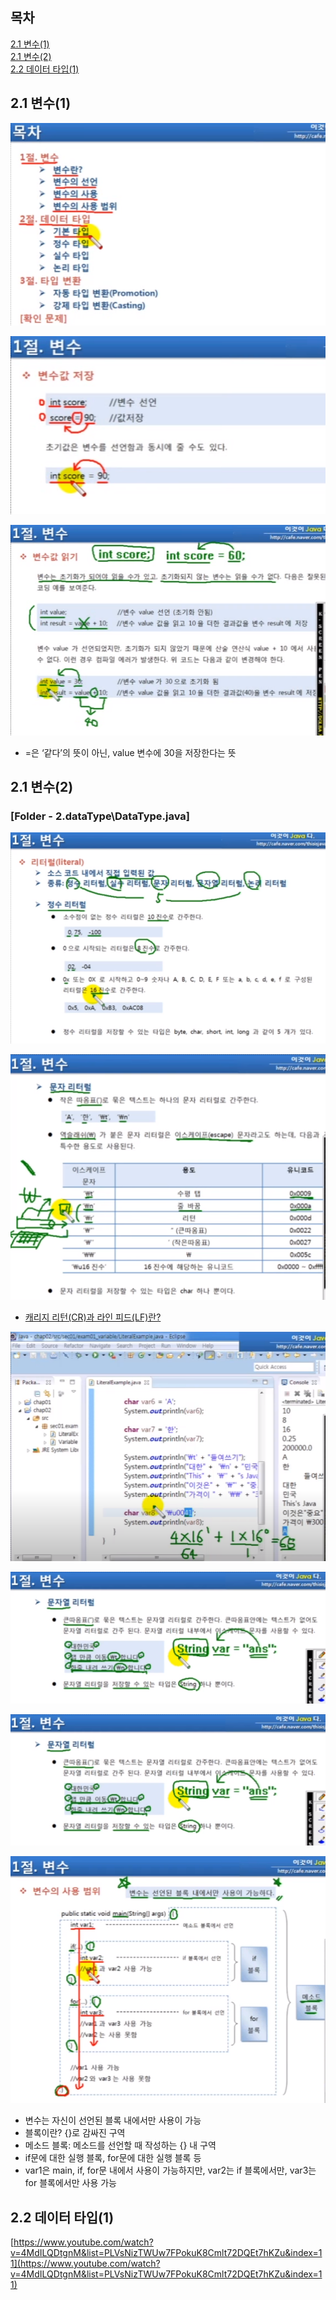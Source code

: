 ## 목차
[2.1 변수(1)](#21-변수1)   
[2.1 변수(2)](#21-변수2)   
[2.2 데이터 타입(1)](#22-데이터-타입1)   

## **2.1 변수(1)**

![Untitled](./images/2.png)

![Untitled](./images/2(1).png)

![Untitled](./images/2(2).png)

- =은 ‘같다’의 뜻이 아닌, value 변수에 30을 저장한다는 뜻

## **2.1 변수(2)**

### [Folder - 2.dataType\DataType.java]

![Untitled](./images/2(3).png)

![Untitled](./images/2(4).png)

- [캐리지 리턴(CR)과 라인 피드(LF)란?](https://jw910911.tistory.com/90)

![Untitled](./images/2(5).png)

![Untitled](./images/2(6).png)

![Untitled](./images/2(7).png)

![Untitled](./images/2(8).png)

- 변수는 자신이 선언된 블록 내에서만 사용이 가능
- 블록이란? {}로 감싸진 구역
- 메소드 블록: 메소드를 선언할 때 작성하는 {} 내 구역
- if문에 대한 실행 블록, for문에 대한 실행 블록 등
- var1은 main, if, for문 내에서 사용이 가능하지만, var2는 if 블록에서만, var3는 for 블록에서만 사용 가능

## **2.2 데이터 타입(1)**

[https://www.youtube.com/watch?v=4MdILQDtgnM&list=PLVsNizTWUw7FPokuK8Cmlt72DQEt7hKZu&index=11](https://www.youtube.com/watch?v=4MdILQDtgnM&list=PLVsNizTWUw7FPokuK8Cmlt72DQEt7hKZu&index=11)